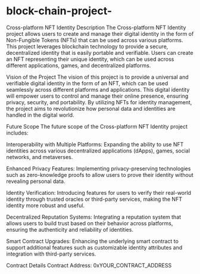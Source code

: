 # block-chain-project- 
Cross-platform NFT Identity
Description
The Cross-platform NFT Identity project allows users to create and manage their digital identity in the form of Non-Fungible Tokens (NFTs) that can be used across various platforms. This project leverages blockchain technology to provide a secure, decentralized identity that is easily portable and verifiable. Users can create an NFT representing their unique identity, which can be used across different applications, games, and decentralized platforms.

Vision of the Project
The vision of this project is to provide a universal and verifiable digital identity in the form of an NFT, which can be used seamlessly across different platforms and applications. This digital identity will empower users to control and manage their online presence, ensuring privacy, security, and portability. By utilizing NFTs for identity management, the project aims to revolutionize how personal data and identities are handled in the digital world.

Future Scope
The future scope of the Cross-platform NFT Identity project includes:

Interoperability with Multiple Platforms: Expanding the ability to use NFT identities across various decentralized applications (dApps), games, social networks, and metaverses.

Enhanced Privacy Features: Implementing privacy-preserving technologies such as zero-knowledge proofs to allow users to prove their identity without revealing personal data.

Identity Verification: Introducing features for users to verify their real-world identity through trusted oracles or third-party services, making the NFT identity more robust and useful.

Decentralized Reputation Systems: Integrating a reputation system that allows users to build trust based on their behavior across platforms, ensuring the authenticity and reliability of identities.

Smart Contract Upgrades: Enhancing the underlying smart contract to support additional features such as customizable identity attributes and integration with third-party services.

Contract Details
Contract Address: 0xYOUR_CONTRACT_ADDRESS

